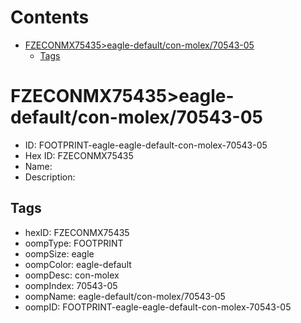 



Contents
========

* [FZECONMX75435>eagle-default/con-molex/70543-05](#fzeconmx75435eagle-defaultcon-molex70543-05)
	* [Tags](#tags)

# FZECONMX75435>eagle-default/con-molex/70543-05

- ID: FOOTPRINT-eagle-eagle-default-con-molex-70543-05
- Hex ID: FZECONMX75435
- Name: 
- Description: 

## Tags

- hexID: FZECONMX75435
- oompType: FOOTPRINT
- oompSize: eagle
- oompColor: eagle-default
- oompDesc: con-molex
- oompIndex: 70543-05
- oompName: eagle-default/con-molex/70543-05
- oompID: FOOTPRINT-eagle-eagle-default-con-molex-70543-05
